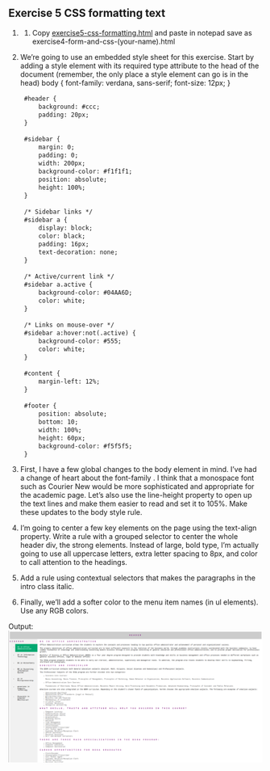 ## Exercise 5 CSS formatting text
1. 1. Copy [exercise5-css-formatting.html](https://github.com/milkylee/webdesign/blob/master/1stsem_2526/activities/exercise5-css-formatting.html) and paste in notepad save as exercise4-form-and-css-(your-name).html
2. We’re going to use an embedded style sheet for this exercise. Start by adding a style element with its required type attribute to the head of the document (remember, the only place a style element can go is in the head)
    body {
            font-family: verdana, sans-serif;
            font-size: 12px;
        }

        #header {
            background: #ccc;
            padding: 20px;
        }

        #sidebar {
            margin: 0;
            padding: 0;
            width: 200px;
            background-color: #f1f1f1;
            position: absolute;
            height: 100%;
        }

        /* Sidebar links */
        #sidebar a {
            display: block;
            color: black;
            padding: 16px;
            text-decoration: none;
        }

        /* Active/current link */
        #sidebar a.active {
            background-color: #04AA6D;
            color: white;
        }

        /* Links on mouse-over */
        #sidebar a:hover:not(.active) {
            background-color: #555;
            color: white;
        }

        #content {
            margin-left: 12%;
        }

        #footer {
            position: absolute;
            bottom: 10;
            width: 100%;
            height: 60px;
            background-color: #f5f5f5;
        }
3. First, I have a few global changes to the body element in mind. I’ve had a change of heart about the font-family . I think that a monospace font such as Courier New would be more sophisticated and appropriate for the academic page. Let’s also use the line-height property to open up the text lines and make them easier to read and set it to 105%. Make these updates to the body style rule.
4. I’m going to center a few key elements on the page using the text-align property. Write a rule with a grouped selector to center the whole header div, the strong elements. Instead of large, bold type, I’m actually going to use all uppercase letters, extra letter spacing to 8px, and color to call attention to the headings.
5. Add a rule using contextual selectors that makes the paragraphs in the intro class italic.
6. Finally, we’ll add a softer color to the menu item names (in ul elements). Use any RGB colors.

Output:
![Figure 5](/1stsem_2526/activities/exercise-5.png)

